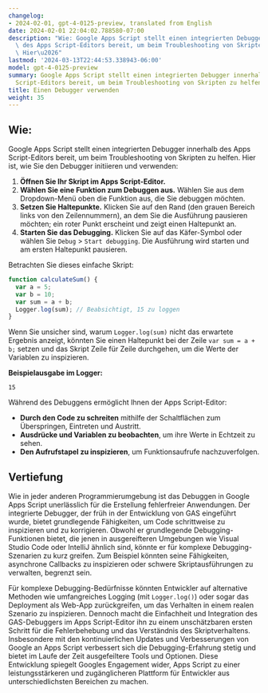 ```yaml
---
changelog:
- 2024-02-01, gpt-4-0125-preview, translated from English
date: 2024-02-01 22:04:02.788580-07:00
description: "Wie: Google Apps Script stellt einen integrierten Debugger innerhalb\
  \ des Apps Script-Editors bereit, um beim Troubleshooting von Skripten zu helfen.\
  \ Hier\u2026"
lastmod: '2024-03-13T22:44:53.338943-06:00'
model: gpt-4-0125-preview
summary: Google Apps Script stellt einen integrierten Debugger innerhalb des Apps
  Script-Editors bereit, um beim Troubleshooting von Skripten zu helfen.
title: Einen Debugger verwenden
weight: 35
---
```


## Wie:
Google Apps Script stellt einen integrierten Debugger innerhalb des Apps Script-Editors bereit, um beim Troubleshooting von Skripten zu helfen. Hier ist, wie Sie den Debugger initiieren und verwenden:

1. **Öffnen Sie Ihr Skript im Apps Script-Editor.**
2. **Wählen Sie eine Funktion zum Debuggen aus.** Wählen Sie aus dem Dropdown-Menü oben die Funktion aus, die Sie debuggen möchten.
3. **Setzen Sie Haltepunkte.** Klicken Sie auf den Rand (den grauen Bereich links von den Zeilennummern), an dem Sie die Ausführung pausieren möchten; ein roter Punkt erscheint und zeigt einen Haltepunkt an.
4. **Starten Sie das Debugging.** Klicken Sie auf das Käfer-Symbol oder wählen Sie `Debug` > `Start debugging`. Die Ausführung wird starten und am ersten Haltepunkt pausieren.

Betrachten Sie dieses einfache Skript:

```javascript
function calculateSum() {
  var a = 5;
  var b = 10;
  var sum = a + b;
  Logger.log(sum); // Beabsichtigt, 15 zu loggen
}
```

Wenn Sie unsicher sind, warum `Logger.log(sum)` nicht das erwartete Ergebnis anzeigt, könnten Sie einen Haltepunkt bei der Zeile `var sum = a + b;` setzen und das Skript Zeile für Zeile durchgehen, um die Werte der Variablen zu inspizieren.

**Beispielausgabe im Logger:**

```plain
15
```

Während des Debuggens ermöglicht Ihnen der Apps Script-Editor:

- **Durch den Code zu schreiten** mithilfe der Schaltflächen zum Überspringen, Eintreten und Austritt.
- **Ausdrücke und Variablen zu beobachten**, um ihre Werte in Echtzeit zu sehen.
- **Den Aufrufstapel zu inspizieren**, um Funktionsaufrufe nachzuverfolgen.

## Vertiefung
Wie in jeder anderen Programmierumgebung ist das Debuggen in Google Apps Script unerlässlich für die Erstellung fehlerfreier Anwendungen. Der integrierte Debugger, der früh in der Entwicklung von GAS eingeführt wurde, bietet grundlegende Fähigkeiten, um Code schrittweise zu inspizieren und zu korrigieren. Obwohl er grundlegende Debugging-Funktionen bietet, die jenen in ausgereifteren Umgebungen wie Visual Studio Code oder IntelliJ ähnlich sind, könnte er für komplexe Debugging-Szenarien zu kurz greifen. Zum Beispiel könnten seine Fähigkeiten, asynchrone Callbacks zu inspizieren oder schwere Skriptausführungen zu verwalten, begrenzt sein.

Für komplexe Debugging-Bedürfnisse könnten Entwickler auf alternative Methoden wie umfangreiches Logging (mit `Logger.log()`) oder sogar das Deployment als Web-App zurückgreifen, um das Verhalten in einem realen Szenario zu inspizieren. Dennoch macht die Einfachheit und Integration des GAS-Debuggers im Apps Script-Editor ihn zu einem unschätzbaren ersten Schritt für die Fehlerbehebung und das Verständnis des Skriptverhaltens. Insbesondere mit den kontinuierlichen Updates und Verbesserungen von Google an Apps Script verbessert sich die Debugging-Erfahrung stetig und bietet im Laufe der Zeit ausgefeiltere Tools und Optionen. Diese Entwicklung spiegelt Googles Engagement wider, Apps Script zu einer leistungsstärkeren und zugänglicheren Plattform für Entwickler aus unterschiedlichsten Bereichen zu machen.
